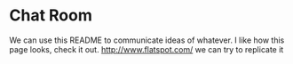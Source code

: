 # Chat Room
We can use this README to communicate ideas of whatever.  I like how this page looks, check it out. http://www.flatspot.com/
we can try to replicate it
